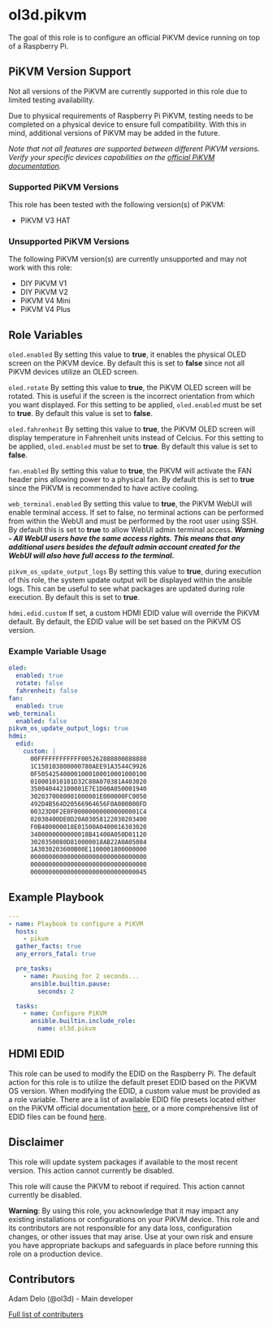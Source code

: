 # ol3d.pikvm

The goal of this role is to configure an official PiKVM device running on top of a Raspberry Pi.

## PiKVM Version Support

Not all versions of the PiKVM are currently supported in this role due to limited testing availability.

Due to physical requirements of Raspberry Pi PiKVM, testing needs to be completed on a physical device to ensure full compatibility. With this in mind, additional versions of PiKVM may be added in the future.

*Note that not all features are supported between different PiKVM versions. Verify your specific devices capabilities on the [official PiKVM documentation](https://docs.pikvm.org/).*

### Supported PiKVM Versions

This role has been tested with the following version(s) of PiKVM:

- PiKVM V3 HAT

### Unsupported PiKVM Versions

The following PiKVM version(s) are currently unsupported and may not work with this role:

- DIY PiKVM V1
- DIY PiKVM V2
- PiKVM V4 Mini
- PiKVM V4 Plus

## Role Variables

`oled.enabled` By setting this value to **true**, it enables the physical OLED screen on the PiKVM device. By default this is set to **false** since not all PiKVM devices utilize an OLED screen.

`oled.rotate` By setting this value to **true**, the PiKVM OLED screen will be rotated. This is useful if the screen is the incorrect orientation from which you want displayed. For this setting to be applied, `oled.enabled` must be set to **true**. By default this value is set to **false**.

`oled.fahrenheit` By setting this value to **true**, the PiKVM OLED screen will display temperature in Fahrenheit units instead of Celcius. For this setting to be applied, `oled.enabled` must be set to **true**. By default this value is set to **false**.

`fan.enabled` By setting this value to **true**, the PiKVM will activate the FAN header pins allowing power to a physical fan. By default this is set to **true** since the PiKVM is recommended to have active cooling.

`web_terminal.enabled` By setting this value to **true**, the PiKVM WebUI will enable terminal access. If set to false, no terminal actions can be performed from within the WebUI and must be performed by the root user using SSH. By default this is set to **true** to allow WebUI admin terminal access. ***Warning - All WebUI users have the same access rights. This means that any additional users besides the default admin account created for the WebUI will also have full access to the terminal.***

`pikvm_os_update_output_logs` By setting this value to **true**, during execution of this role, the system update output will be displayed within the ansible logs. This can be useful to see what packages are updated during role execution. By default this is set to **true**.

`hdmi.edid.custom` If set, a custom HDMI EDID value will override the PiKVM default. By default, the EDID value will be set based on the PiKVM OS version.

### Example Variable Usage

```yaml
oled:
  enabled: true
  rotate: false
  fahrenheit: false
fan:
  enabled: true
web_terminal:
  enabled: false
pikvm_os_update_output_logs: true
hdmi:
  edid:
    custom: |
      00FFFFFFFFFFFF005262888800888888
      1C150103800000780AEE91A3544C9926
      0F505425400001000100010001000100
      010001010101D32C80A070381A403020
      350040442100001E7E1D00A050001940
      3020370080001000001E000000FC0050
      492D4B564D20566964656F0A000000FD
      00323D0F2E0F000000000000000001C4
      02030400DE0D20A03058122030203400
      F0B400000018E01500A0400016303020
      3400000000000018B41400A050D01120
      3020350080D810000018AB22A0A05084
      1A3030203600B00E1100001800000000
      00000000000000000000000000000000
      00000000000000000000000000000000
      00000000000000000000000000000045
```

## Example Playbook

```yaml
---
- name: Playbook to configure a PiKVM
  hosts:
    - pikvm
  gather_facts: true
  any_errors_fatal: true

  pre_tasks:
    - name: Pausing for 2 seconds...
      ansible.builtin.pause:
        seconds: 2

  tasks:
    - name: Configure PiKVM
      ansible.builtin.include_role:
        name: ol3d.pikvm
```

## HDMI EDID

This role can be used to modify the EDID on the Raspberry Pi. The default action for this role is to utilize the default preset EDID based on the PiKVM OS version. When modifying the EDID, a custom value must be provided as a role variable. There are a list of available EDID file presets located either on the PiKVM official documentation [here](https://docs.pikvm.org/edid/), or a more comprehensive list of EDID files can be found [here](https://github.com/linuxhw/EDID/tree/master).

## Disclaimer

This role will update system packages if available to the most recent version. This action cannot currently be disabled.

This role will cause the PiKVM to reboot if required. This action cannot currently be disabled.

**Warning**: By using this role, you acknowledge that it may impact any existing installations or configurations on your PiKVM device. This role and its contributors are not responsible for any data loss, configuration changes, or other issues that may arise. Use at your own risk and ensure you have appropriate backups and safeguards in place before running this role on a production device.

## Contributors

Adam Delo (@ol3d) - Main developer

[Full list of contributers](https://github.com/ol3d/ansible-role-pikvm/graphs/contributors)
